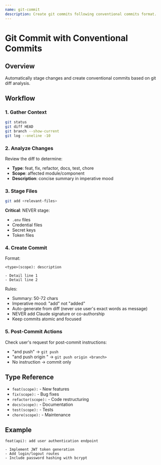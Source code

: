 ```yaml
---
name: git-commit
description: Create git commits following conventional commits format. Use when user asks to commit, commit changes, create a commit, or save work to git. Handles staging files, generating commit messages from diffs, and optional push operations.
---
```


# Git Commit with Conventional Commits

## Overview

Automatically stage changes and create conventional commits based on git diff analysis.

## Workflow

### 1. Gather Context

```bash
git status
git diff HEAD
git branch --show-current
git log --oneline -10
```

### 2. Analyze Changes

Review the diff to determine:

- **Type**: feat, fix, refactor, docs, test, chore
- **Scope**: affected module/component
- **Description**: concise summary in imperative mood

### 3. Stage Files

```bash
git add <relevant-files>
```

**Critical**: NEVER stage:

- `.env` files
- Credential files
- Secret keys
- Token files

### 4. Create Commit

Format:

```
<type>(scope): description

- Detail line 1
- Detail line 2
```

Rules:

- Summary: 50-72 chars
- Imperative mood: "add" not "added"
- Auto-generate from diff (never use user's exact words as message)
- NEVER add Claude signature or co-authorship
- Keep commits atomic and focused

### 5. Post-Commit Actions

Check user's request for post-commit instructions:

- "and push" → `git push`
- "and push origin <branch>" → `git push origin <branch>`
- No instruction → commit only

## Type Reference

- `feat(scope):` - New features
- `fix(scope):` - Bug fixes
- `refactor(scope):` - Code restructuring
- `docs(scope):` - Documentation
- `test(scope):` - Tests
- `chore(scope):` - Maintenance

## Example

```
feat(api): add user authentication endpoint

- Implement JWT token generation
- Add login/logout routes
- Include password hashing with bcrypt
```
